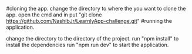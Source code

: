 #cloning the app.
change the directory to where the you want to clone the app.
open the cmd and in put "git clone https://github.com/NashibJr/LearnlyApp-challenge.git"
#running the application.

change the directory to the directory of the project.
run "npm install" to install the dependencies
run "npm run dev" to start the application.
